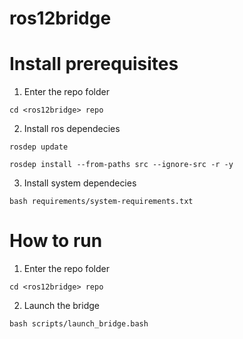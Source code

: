 # ros12bridge


# Install prerequisites


1. Enter the repo folder
```
cd <ros12bridge> repo
```

2. Install ros dependecies
```
rosdep update
```

```
rosdep install --from-paths src --ignore-src -r -y
```

3. Install system dependecies

```
bash requirements/system-requirements.txt
```

# How to run

1. Enter the repo folder
```
cd <ros12bridge> repo
```

2. Launch the bridge
```
bash scripts/launch_bridge.bash
```